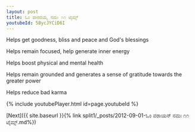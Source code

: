 ```yaml
---
layout: post
title: ಓಂ ವಾರದಯೈ ನಮಃ ೧೧ ಟೈಮ್ಸ್
youtubeId: 5BycJYCiD6I
---
```

 
 
Helps get goodness, bliss and peace and God's blessings
 
Helps remain focused, help generate inner energy 
 
Helps boost physical and mental health 
 
Helps remain grounded and generates a sense of gratitude towards the greater power 
 
Helps reduce bad karma
 
 
 
 


{% include youtubePlayer.html id=page.youtubeId %}
 
[Next]({{ site.baseurl }}{% link  split1/_posts/2012-09-01-ಓಂ ವರಾಯನ್ ನಮಃ ೧೧ ಟೈಮ್ಸ್.md%})
 
